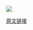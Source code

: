 

![](https://i.loli.net/2018/07/25/5b57da9aa2014.jpg)


[原文链接](http://www.changsha.gov.cn/xxgk/gfxwj/sgaj/201807/t20180720_2362100.html)